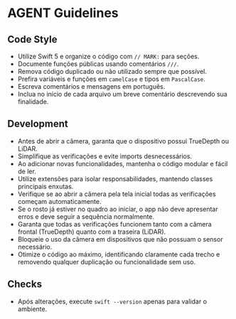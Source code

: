 # AGENT Guidelines

## Code Style
- Utilize Swift 5 e organize o código com `// MARK:` para seções.
- Documente funções públicas usando comentários `///`.
- Remova código duplicado ou não utilizado sempre que possível.
- Prefira variáveis e funções em `camelCase` e tipos em `PascalCase`.
- Escreva comentários e mensagens em português.
- Inclua no início de cada arquivo um breve comentário descrevendo sua finalidade.

## Development
- Antes de abrir a câmera, garanta que o dispositivo possui TrueDepth ou LiDAR.
- Simplifique as verificações e evite imports desnecessários.
- Ao adicionar novas funcionalidades, mantenha o código modular e fácil de ler.
- Utilize extensões para isolar responsabilidades, mantendo classes principais enxutas.
- Verifique se ao abrir a câmera pela tela inicial todas as verificações começam automaticamente.
- Se o rosto já estiver no quadro ao iniciar, o app não deve apresentar erros e deve seguir a sequência normalmente.
- Garanta que todas as verificações funcionem tanto com a câmera frontal (TrueDepth) quanto com a traseira (LiDAR).
- Bloqueie o uso da câmera em dispositivos que não possuam o sensor necessário.
- Otimize o código ao máximo, identificando claramente cada trecho e removendo qualquer duplicação ou funcionalidade sem uso.

## Checks
- Após alterações, execute `swift --version` apenas para validar o ambiente.
